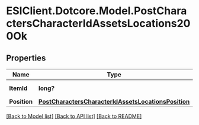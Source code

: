# ESIClient.Dotcore.Model.PostCharactersCharacterIdAssetsLocations200Ok
## Properties

Name | Type | Description | Notes
------------ | ------------- | ------------- | -------------
**ItemId** | **long?** | item_id integer | 
**Position** | [**PostCharactersCharacterIdAssetsLocationsPosition**](PostCharactersCharacterIdAssetsLocationsPosition.md) |  | 

[[Back to Model list]](../README.md#documentation-for-models) [[Back to API list]](../README.md#documentation-for-api-endpoints) [[Back to README]](../README.md)

